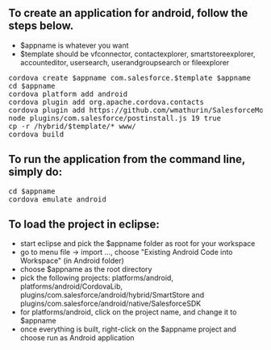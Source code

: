 ## To create an application for android, follow the steps below.
- $appname is whatever you want
- $template should be vfconnector, contactexplorer, smartstoreexplorer, accounteditor, usersearch, userandgroupsearch or fileexplorer

<pre>
cordova create $appname com.salesforce.$template $appname
cd $appname
cordova platform add android
cordova plugin add org.apache.cordova.contacts
cordova plugin add https://github.com/wmathurin/SalesforceMobileSDK-CordovaPlugin#cordova33
node plugins/com.salesforce/postinstall.js 19 true
cp -r <path to SalesforceMobileSDK-Samples>/hybrid/$template/* www/
cordova build
</pre>

## To run the application from the command line, simply do:
<pre>
cd $appname
cordova emulate android
</pre>

## To load the project in eclipse:
- start eclipse and pick the $appname folder as root for your workspace
- go to menu file -> import ..., choose "Existing Android  Code into Workspace" (in Android folder)
- choose $appname as the root directory
- pick the following projects: platforms/android, platforms/android/CordovaLib, plugins/com.salesforce/android/hybrid/SmartStore and plugins/com.salesforce/android/native/SalesforceSDK
- for platforms/android, click on the project name, and change it to $appname
- once everything is built, right-click on the $appname project and choose run as Android application

